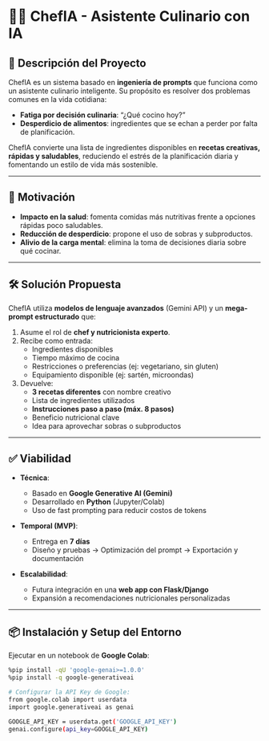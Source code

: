 # 👨‍🍳 ChefIA - Asistente Culinario con IA

## 📑 Descripción del Proyecto
ChefIA es un sistema basado en **ingeniería de prompts** que funciona como un asistente culinario inteligente. Su propósito es resolver dos problemas comunes en la vida cotidiana:

- **Fatiga por decisión culinaria**: “¿Qué cocino hoy?”
- **Desperdicio de alimentos**: ingredientes que se echan a perder por falta de planificación.

ChefIA convierte una lista de ingredientes disponibles en **recetas creativas, rápidas y saludables**, reduciendo el estrés de la planificación diaria y fomentando un estilo de vida más sostenible.

---

## 🚀 Motivación
- **Impacto en la salud**: fomenta comidas más nutritivas frente a opciones rápidas poco saludables.  
- **Reducción de desperdicio**: propone el uso de sobras y subproductos.  
- **Alivio de la carga mental**: elimina la toma de decisiones diaria sobre qué cocinar.  

---

## 🛠️ Solución Propuesta
ChefIA utiliza **modelos de lenguaje avanzados** (Gemini API) y un **mega-prompt estructurado** que:

1. Asume el rol de **chef y nutricionista experto**.
2. Recibe como entrada:
   - Ingredientes disponibles
   - Tiempo máximo de cocina
   - Restricciones o preferencias (ej: vegetariano, sin gluten)
   - Equipamiento disponible (ej: sartén, microondas)
3. Devuelve:
   - **3 recetas diferentes** con nombre creativo
   - Lista de ingredientes utilizados
   - **Instrucciones paso a paso (máx. 8 pasos)**
   - Beneficio nutricional clave
   - Idea para aprovechar sobras o subproductos

---

## ✅ Viabilidad
- **Técnica**:  
  - Basado en **Google Generative AI (Gemini)**  
  - Desarrollado en **Python** (Jupyter/Colab)  
  - Uso de fast prompting para reducir costos de tokens  

- **Temporal (MVP)**:  
  - Entrega en **7 días**  
  - Diseño y pruebas → Optimización del prompt → Exportación y documentación  

- **Escalabilidad**:  
  - Futura integración en una **web app con Flask/Django**  
  - Expansión a recomendaciones nutricionales personalizadas  

---

## 📦 Instalación y Setup del Entorno
Ejecutar en un notebook de **Google Colab**:

```bash
%pip install -qU 'google-genai>=1.0.0'
%pip install -q google-generativeai

# Configurar la API Key de Google:
from google.colab import userdata
import google.generativeai as genai

GOOGLE_API_KEY = userdata.get('GOOGLE_API_KEY')
genai.configure(api_key=GOOGLE_API_KEY)
